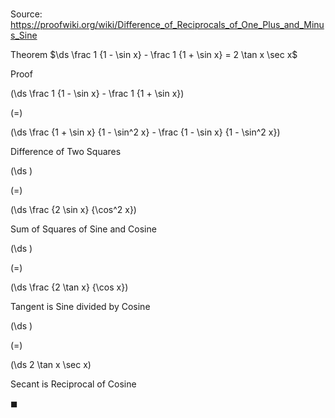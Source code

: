 # 

Source: https://proofwiki.org/wiki/Difference_of_Reciprocals_of_One_Plus_and_Minus_Sine

Theorem
$\ds \frac 1 {1 - \sin x} - \frac 1 {1 + \sin x} = 2 \tan x \sec x$


Proof













\(\ds \frac 1 {1 - \sin x} - \frac 1 {1 + \sin x}\)

\(=\)







\(\ds \frac {1 + \sin x} {1 - \sin^2 x} - \frac {1 - \sin x} {1 - \sin^2 x}\)





Difference of Two Squares














\(\ds \)

\(=\)







\(\ds \frac {2 \sin x} {\cos^2 x}\)





Sum of Squares of Sine and Cosine














\(\ds \)

\(=\)







\(\ds \frac {2 \tan x} {\cos x}\)





Tangent is Sine divided by Cosine














\(\ds \)

\(=\)







\(\ds 2 \tan x \sec x\)





Secant is Reciprocal of Cosine



$\blacksquare$





